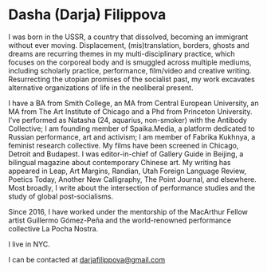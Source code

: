 # Dasha (Darja) Filippova

I was born in the USSR, a country that dissolved, becoming an immigrant without ever moving. Displacement, (mis)translation, borders, ghosts and dreams are recurring themes in my multi-disciplinary practice, which focuses on the corporeal body and is smuggled across multiple mediums, including scholarly practice, performance, film/video and creative writing. Resurrecting the utopian promises of the socialist past, my work excavates alternative organizations of life in the neoliberal present.

I have a BA from Smith College, an MA from Central European University, an MA from The Art Institute of Chicago and a Phd from Princeton University. I’ve performed as Natasha (24, aquarius, non-smoker) with the Antibody Collective; I am founding member of Spaika.Media, a platform dedicated to Russian performance, art and activism; I am member of Fabrika Kukhnya, a feminist research collective. My films have been screened in Chicago, Detroit and Budapest. I was editor-in-chief of Gallery Guide in Beijing, a bilingual magazine about contemporary Chinese art. My writing has appeared in Leap, Art Margins, Randian, Utah Foreign Language Review, Poetics Today, Another New Calligraphy, The Point Journal, and elsewhere. Most broadly, I write about the intersection of performance studies and the study of global post-socialisms.

Since 2016, I have worked under the mentorship of the MacArthur Fellow artist Guillermo Gómez-Peña and the world-renowned performance collective La Pocha Nostra.

I live in NYC.

I can be contacted at darjafilippova@gmail.com

